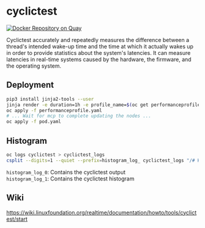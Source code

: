 # cyclictest

[![Docker Repository on Quay](https://quay.io/repository/ayosef/cyclictest/status "Docker Repository on Quay")](https://quay.io/repository/ayosef/cyclictest)

Cyclictest accurately and repeatedly measures the difference between a thread's intended wake-up time and the time at which it actually wakes up in order to provide statistics about the system's latencies. It can measure latencies in real-time systems caused by the hardware, the firmware, and the operating system.

## Deployment
```bash
pip3 install jinja2-tools --user
jinja render -e duration=1h -e profile_name=$(oc get performanceprofile -o jsonpath='{.items[0].metadata.name}') -e cnf_node_selector=worker-cnf -t ./pod.j2 -o pod.yaml
oc apply -f performanceprofile.yaml
# ... Wait for mcp to complete updating the nodes ...
oc apply -f pod.yaml
```

## Histogram
```bash
oc logs cyclictest > cyclictest_logs
csplit --digits=1 --quiet --prefix=histogram_log_ cyclictest_logs "/# Histogram/" "{0}"
```
`histogram_log_0`: Contains the cyclictest output  
`histogram_log_1`: Contains the cyclictest histogram

## Wiki
https://wiki.linuxfoundation.org/realtime/documentation/howto/tools/cyclictest/start

